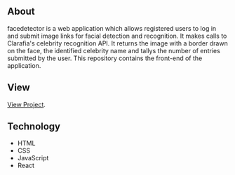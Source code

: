 ## About 

facedetector is a web application which allows registered users to log in and submit image links for facial detection and recognition. It makes calls to Clarafia's celebrity recognition API. It returns the image with a border drawn on the face, the identified celebrity name and tallys the number of entries submitted by the user.
This repository contains the front-end of the application.

## View

[View Project](http://face-detection-machine.herokuapp.com "View Project").


## Technology 

- HTML 
- CSS 
- JavaScript 
- React 
